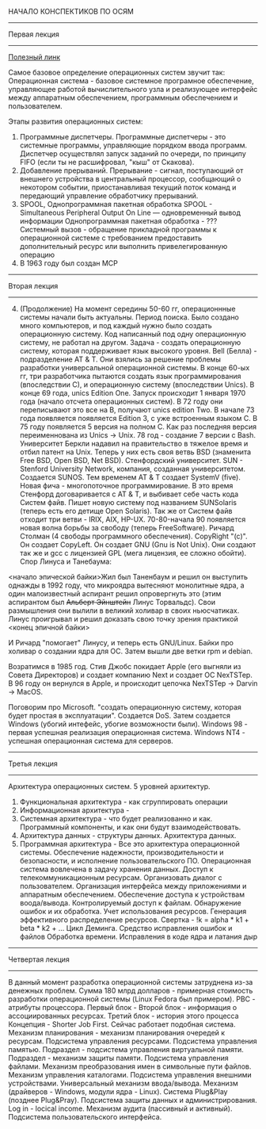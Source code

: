 НАЧАЛО КОНСПЕКТИКОВ ПО ОСЯМ

---

Первая лекция

---

[Полезный линк](https://studfiles.net/preview/1910846/)

Самое базовое определение операционных систем звучит так:
Операционная система - базовое системное програмное обеспечение, управляющее работой вычислительного узла и реализующее интерфейс между аппаратным обеспечением, программным обеспечением и пользователем.

Этапы развития операционных систем:
1. Программные диспетчеры. 
Программные диспетчеры - это системные программы, управляющие порядком ввода программ. Диспетчер осуществлял запуск заданий по очереди, по принципу FIFO (если ты не расшифровал, "кыш" от Скакова).
2. Добавление прерываний.
Прерывание - сигнал, поступающий от внешнего устройства в центральный процессор, сообщающий о некотором событии, приостанавливая текущий поток команд и передающий управление обработчику прерываний.
3. SPOOL, Однопрограммная пакетная обработка
SPOOL - Simultaneous Peripheral Output On Line — одновременный вывод информации
Однопрограммная пакетная обработка - ???
Системный вызов - обращение прикладной программы к операционной системе с требованием предоставить дополнительный ресурс или выполнить привелегированную операцию
4. В 1963 году был создан MCP

---

Вторая лекция

---

4. (Продолжение) 
На момент середины 50-60 гг, операционнные системы начали быть актуальны. Период поиска. Было создано много компьютеров, и под каждый нужно было создать операционную систему. Код написанный под одну операционную систему, не работал на другом. Задача - создать операционную систему, которая поддерживает язык высокого уровня. Bell (Белла) - подразделение AT & T. Они взялись за решение проблемы разработки универсальной операционной системы. В конце 60-ых гг, три разработчика пытаются создать язык программирования (впоследствии С), и операционную систему (впоследствии Unics). В конце 69 года, unics Edition One. Запуск происходит 1 января 1970 года (начало отсчета операционных систем). В 72 году они переписывают это все на B, получают unics edition Two. В начале 73 года появляется появляется Edition 3, с уже встроенным языком С. В 75 году появляется 5 версия на полном С. Как раз последняя версия переименнована из Unics -> Unix. 78 год - создание 7 версии с Bash. Университет Беркли надавил на правительство в тяжелое время и отбил патент на Unix. Теперь у них есть своя ветвь BSD (знаменита Free BSD, Open BSD, Net BSD). Стенфордский университет. SUN - Stenford University Network, компания, созданная университетом. Создается SUNOS. Тем временем AT & T создает SystemV (five). Новая фича - многопоточное программирование. В это время Стенфорд договаривается с AT & T, и выбивает себе часть кода Систем файв. Пишет новую систему под названием SUNSolaris (теперь есть его детище Open Solaris). Так же от Систем файв отходит три ветви - IRIX, AIX, HP-UX. 70-80-начала 90 появляется новая волна борьбы за свободу (теперь FreeSoftware). Ричард Столман (4 свободы программного обеспечения). CopyRight "(c)". Он создает CopyLeft. Он создает GNU (Gnu is Not Unix). Они создают так же и gcc c лицензией GPL (мега лицензия, ее сложно обойти). Спор Линуса и Танебаума:

<начало эпической байки>Жил был Таненбаум и решил он выступить однажды в 1992 году, что микроядра вытесняют монолитные ядра, а один малоизвестный аспирант решил опровергнуть это (этим аспирантом был ~~Альберт Эйнштейн~~ Линус Торвальдс). Свои размышления они вылили в великий холивар в своих ньюсчатиках. Линус проигрывал и решил доказать свою точку зрения практикой <конец эпичной байки>

И Ричард "помогает" Линусу, и теперь есть GNU/Linux. Байки про холивар о создании ядра для ОС. Затем вышли две ветки rpm и debian. 

Возратимся в 1985 год. Стив Джобс покидает Apple (его выгняли из Совета Директоров) и создает компанию Next и создает ОС NexTSTep. В 96 году он вернулся в Apple, и происходит цепочка NexTSTep -> Darvin -> MacOS.

Поговорим про Microsoft. "создать операционную систему, которая будет простая в эксплуатации". Создается DoS. Затем создается Windows (убогий интефейс, убогие возможности были). Windows 98 - первая успешная реализация операционная система. Windows NT4 - успешная операционная система для серверов. 

---

Третья лекция

---

Архитектура операционных систем. 
5 уровней архитектур. 
1. Функциональная архитектура - как сгруппировать операции
2. Информационная архитектура - 
3. Системная архитектура - что будет реализованно и как. Программный компоненты, и как они будут взаимодействовать.
4. Архитектура данных - структуры данных. Архитектура данных. 
5. Программная архитектура - 
Все это архитектура операционной системы. Обеспечение надежности, производительности и безопасности, и исполнение пользовательского ПО. Операционная система вовлечена в задачу хранения данных. Доступ к телекоммуникационным ресурсам. Организовать диалог с пользователем. Организация интерфейса между приложениями и аппаратным обеспечением. Обеспечение доступа к устройствам воода/вывода. Контролируемый доступ к файлам. Обнаружение ошибок и их обработка. Учет использования ресурсов. Генерация эффективного распределение ресурсов.
Свертка  - !k = alpha * k1 + beta * k2 + ...
Цикл Деминга. Средство исправления ошибок и файлов
Обработка времени. Исправления в коде ядра и латания дыр

---

Четвертая лекция

---

В данный момент разработка операционной системы затруднена из-за денежных проблем. Сумма 180 млрд долларов - примерная стоимость разработки операционной системы (Linux Fedora был примером). РВС - атрибуты процессора.
Первый блок - 
Второй блок - информация о ассоциированных ресурсах.
Третий блок - история этого процесса
Концепция - Shorter Job First. Сейчас работает подобная система. 
Механизм планирования - механизм планирования очередей к ресурсам. 
Подсистема управления ресурсами.
Подсистема управления памятью. Подраздел - подсистема управления виртуальной памяти. Подраздел - механизм защиты памяти. 
Подсистема управления файлами. Механизм преобразования имен в символьные пути файлов. Механизм управления каталогами. 
Подсистема управления внешними устройствами. Универсальный механизм ввода/вывода. Механизм (драйверов - Windows, модули ядра - Linux). Система Plug&Play (позднее Plug&Pray). Подсистема защиты данных и администрирования. Log in - locical income. Механизм аудита (пассивный и активный). Подсистема пользовательского интерфейса.